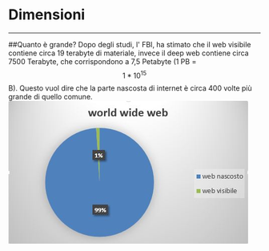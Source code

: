 # Dimensioni

---
##Quanto è grande?
Dopo degli studi, l' FBI, ha stimato che il web visibile contiene circa 19 terabyte di materiale, invece il deep web contiene circa 7500 Terabyte, che corrispondono a 7,5 Petabyte (1 PB = $$1*10^{15}$$ B). Questo vuol dire che la parte nascosta di internet è circa 400 volte più grande di quello comune.
![](stat.JPG)
